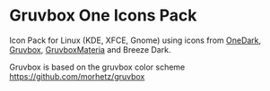 # Gruvbox One Icons Pack

Icon Pack for Linux (KDE, XFCE, Gnome) using icons from [OneDark](https://store.kde.org/p/1380833), [Gruvbox](https://store.kde.org/p/1380833), [GruvboxMateria](https://github.com/FilipeMCruz/dotfiles/tree/master/current/icons/.local/share/icons/MateriaGruvbox/24) and Breeze Dark.

Gruvbox is based on the gruvbox color scheme https://github.com/morhetz/gruvbox
